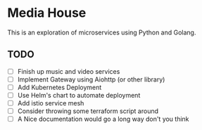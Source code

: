 # Media House
This is an exploration of microservices using Python and Golang. 


## TODO
- [ ] Finish up music and video services
- [ ] Implement Gateway using Aiohttp (or other library)
- [ ] Add Kubernetes Deployment
- [ ] Use Helm's chart to automate deployment
- [ ] Add istio service mesh
- [ ] Consider throwing some terraform script around
- [ ] A Nice documentation would go a long way don't you think
